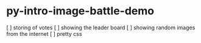 # py-intro-image-battle-demo


[ ] storing of votes
[ ] showing the leader board
[ ] showing random images from the internet
[ ] pretty css
